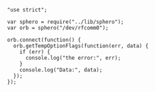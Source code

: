     "use strict";

    var sphero = require("../lib/sphero");
    var orb = sphero("/dev/rfcomm0");

    orb.connect(function() {
      orb.getTempOptionFlags(function(err, data) {
        if (err) {
          console.log("the error:", err);
        }
        console.log("Data:", data);
      });
    });
